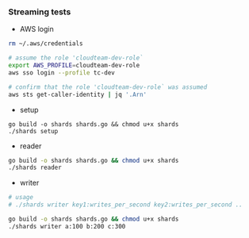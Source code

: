 
### Streaming tests

- AWS login
```bash
rm ~/.aws/credentials

# assume the role 'cloudteam-dev-role`
export AWS_PROFILE=cloudteam-dev-role
aws sso login --profile tc-dev

# confirm that the role 'cloudteam-dev-role` was assumed
aws sts get-caller-identity | jq '.Arn'
```

- setup
```
go build -o shards shards.go && chmod u+x shards
./shards setup
```

- reader
```bash
go build -o shards shards.go && chmod u+x shards
./shards reader
```

- writer
```bash
# usage
# ./shards writer key1:writes_per_second key2:writes_per_second ..

go build -o shards shards.go && chmod u+x shards
./shards writer a:100 b:200 c:300
```